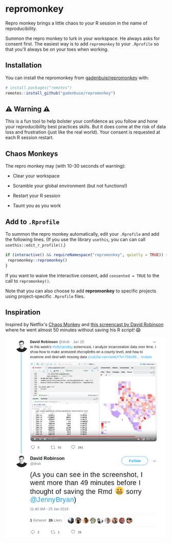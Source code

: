 # repromonkey

Repro monkey brings a little chaos to your R session in the name of reproducibility.

Summon the repro monkey to lurk in your workspace. He always asks for
consent first. The easiest way is to add `repromonkey` to your
`.Rprofile` so that you'll always be on your toes when working.

## Installation

You can install the repromonkey from [gadenbuie/repromonkey](https://github.com/gadenbuie/repromonkey) with:

``` r
# install.packages("remotes")
remotes::install_github("gadenbuie/repromonkey")
```

## ⚠️ Warning ⚠️

This is a fun tool to help bolster your confidence as you follow and hone
your reproducibility best practices skills. But it does come at the risk of
data loss and frustration (just like the real world). Your consent is
requested at each R session restart.

## Chaos Monkeys

The repro monkey may (with 10-30 seconds of warning):

- Clear your workspace

- Scramble your global environment (but not functions!)

- Restart your R session

- Taunt you as you work

## Add to `.Rprofile`

To summon the repro monkey automatically, edit your `.Rprofile` and add
the following lines. (If you use the library `usethis`, you can can call
`usethis::edit_r_profile()`.)

```r
if (interactive() && requireNamespace("repromonkey", quietly = TRUE)) {
 repromonkey::repromonkey()
}
```

If you want to waive the interactive consent, add `consented = TRUE` to the
call to `repromonkey()`.

Note that you can also choose to add **repromonkey** to specific projects
using project-specific `.Rprofile` files.

## Inspiration

Inspired by Netflix's [Chaos Monkey](https://netflix.github.io/chaosmonkey/) and [this screencast by David Robinson](https://www.youtube.com/watch?v=78kv808ZU6o) where he went almost 50 minutes without saving his R script! 😱 

![](man/figures/tweet_drob_50min.png)
